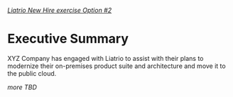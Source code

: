 <u>*Liatrio New Hire exercise Option #2*</u>

# Executive Summary

XYZ Company has engaged with Liatrio to assist with their plans to modernize their on-premises product suite and architecture and move it to the public cloud.

*more TBD*
